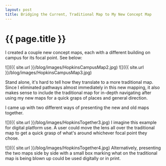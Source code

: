 ```yaml
---
layout: post
title: Bridging the Current, Traditional Map to My New Concept Map
---
```


{{ page.title }}
================

<p class="meta">

I created a couple new concept maps, each with a different building on campus for its focal point. See below:

![]({{ site.url }}/blog/images/HopkinsCampusMap2.jpg)
![]({{ site.url }}/blog/images/HopkinsCampusMap3.jpg)

Stand alone, it's hard to tell how they translate to a more traditional map. Since I eliminated pathways almost immediately in this new mapping, it also makes sense to include the traditional map for in-depth navigating after using my new maps for a quick graps of places and general direction.

I came up with two different ways of presenting the new and old maps together.

![]({{ site.url }}/blog/images/HopkinsTogether3.jpg)
I imagine this example for digital platform use. A user could move the lens all over the traditional map to get a quick grasp of what's around whichever focal point they chose.


![]({{ site.url }}/blog/images/HopkinsTogether4.jpg)
Alternatively, presenting the two maps side by side with a small box marking what on the traditional map is being blown up could be used digitally or in print.


